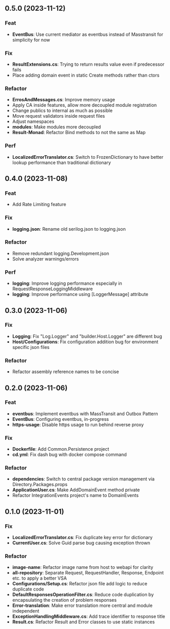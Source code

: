 ## 0.5.0 (2023-11-12)

### Feat

- **EventBus**: Use current mediator as eventbus instead of Masstransit for simplicity for now

### Fix

- **ResultExtensions.cs**: Trying to return results value even if predecessor fails
- Place adding domain event in static Create methods rather than ctors

### Refactor

- **ErrosAndMessages.cs**: Improve memory usage
- Apply CA inside features, allow more decoupled module registration
- Change publics to internal as much as possible
- Move request validators inside request files
- Adjust namespaces
- **modules**: Make modules more decoupled
- **Result-Monad**: Refactor Bind methods to not the same as Map

### Perf

- **LocalizedErrorTranslator.cs**: Switch to FrozenDictionary to have better lookup performance than traditional dictionary

## 0.4.0 (2023-11-08)

### Feat

- Add Rate Limiting feature

### Fix

- **logging.json**: Rename old serilog.json to logging.json

### Refactor

- Remove redundant logging.Development.json
- Solve analyzer warnings/errors

### Perf

- **logging**: Improve logging performance especially in RequestResponseLoggingMiddleware
- **logging**: Improve performance using [LoggerMessage] attribute

## 0.3.0 (2023-11-06)

### Fix

- **Logging**: Fix "Log.Logger" and "builder.Host.Logger" are different bug
- **Host/Configurations**: Fix configuration addition bug for environment specific json files

### Refactor

- Refactor assembly reference names to be concise

## 0.2.0 (2023-11-06)

### Feat

- **eventbus**: Implement eventbus with MassTransit and Outbox Pattern
- **EventBus**: Configuring eventbus, in-progress
- **https-usage**: Disable https usage to run behind reverse proxy

### Fix

- **Dockerfile**: Add Common.Persistence project
- **cd.yml**: Fix dash bug with docker compose command

### Refactor

- **dependencies**: Switch to central package version management via Directory.Packages.props
- **ApplicationUser.cs**: Make AddDomainEvent method private
- Refactor IntegrationEvents project's name to DomainEvents

## 0.1.0 (2023-11-01)

### Fix

- **LocalizedErrorTranslator.cs**: Fix duplicate key error for dictionary
- **CurrentUser.cs**: Solve Guid parse bug causing exception thrown

### Refactor

- **image-name**: Refactor image name from host to webapi for clarity
- **all-repository**: Separate Request, RequestHandler, Response, Endpoint etc. to apply a better VSA
- **Configurations/Setup.cs**: Refactor json file add logic to reduce duplicate code
- **DefaultResponsesOperationFilter.cs**: Reduce code duplication by encapsulating the creation of problem responses
- **Error-translation**: Make error translation more central and module independent
- **ExceptionHandlingMiddleware.cs**: Add trace identifier to response title
- **Result.cs**: Refactor Result and Error classes to use static instances
